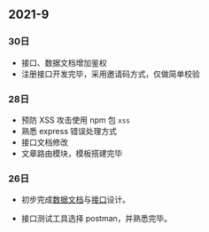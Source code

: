 ## 2021-9

### 30日

- 接口、数据文档增加鉴权
- 注册接口开发完毕，采用邀请码方式，仅做简单校验

### 28日

- 预防 XSS 攻击使用 npm 包 `xss`
- 熟悉 express 错误处理方式
- 接口文档修改
- 文章路由模块，模板搭建完毕

### 26日

- 初步完成[数据文档](./0_doc/1.数据文档.md)与[接口](./0_doc/2.接口.md)设计。

- 接口测试工具选择 postman，并熟悉完毕。

